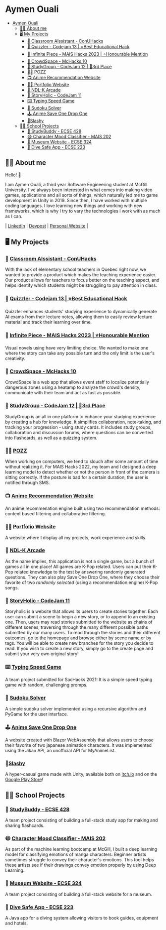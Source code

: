 # Aymen Ouali

- [Aymen Ouali](#aymen-ouali)
  - [👨‍💻 About me](#-about-me)
  - [🖥️ My Projects](#️-my-projects)
    - [🏫 Classroom AIssistant - ConUHacks](#-classroom-aissistant---conuhacks)
    - [📑 Quizzler - Codejam 13 | ⭐Best Educational Hack](#-quizzler---codejam-13--best-educational-hack)
    - [📖 Infinite Piece - MAIS Hacks 2023 | ⭐Honourable Mention](#-infinite-piece---mais-hacks-2023--honourable-mention)
    - [🛂 CrowdSpace - McHacks 10](#-crowdspace---mchacks-10)
    - [📖 StudyGroup - CodeJam 12 | 🥉3rd Place](#-studygroup---codejam-12--3rd-place)
    - [🧍‍♂️ POZZ](#️-pozz)
    - [📺 Anime Recommendation Website](#-anime-recommendation-website)
    - [👨‍💻 Portfolio Website](#-portfolio-website)
    - [🎵 NDL-K Arcade](#-ndl-k-arcade)
    - [📝 StoryHolic - CodeJam 11](#-storyholic---codejam-11)
    - [⌨️ Typing Speed Game](#️-typing-speed-game)
    - [🔢 Sudoku Solver](#-sudoku-solver)
    - [🕹️ Anime Save One Drop One](#️-anime-save-one-drop-one)
    - [📱Slashy](#slashy)
  - [👨‍🎓 School Projects](#-school-projects)
    - [📖 StudyBuddy - ECSE 428](#-studybuddy---ecse-428)
    - [😄 Character Mood Classifier - MAIS 202](#-character-mood-classifier---mais-202)
    - [🎨 Museum Website - ECSE 324](#-museum-website---ecse-324)
    - [🌊 Dive Safe App - ECSE 223](#-dive-safe-app---ecse-223)


## 👨‍💻 About me
Hello! 👋

I am Aymen Ouali, a third year Software Engineering student at McGill University. I've always been interested in what comes into making video games, applications and all sorts of things, which naturally led me to game development in Unity in 2019. Since then, I have worked with multiple coding languages. I love learning new things and working with new frameworks, which is why I try to vary the technologies I work with as much as I can.

| [LinkedIn](https://www.linkedin.com/in/aymen-ouali-513939201/) | [Devpost](https://devpost.com/amnbot?ref_content=user-portfolio&ref_feature=portfolio&ref_medium=global-nav) | [Personal Website](https://oualiaymen.netlify.app/) |

## 🖥️ My Projects

### 🏫 [Classroom AIssistant - ConUHacks](https://github.com/amnbot/CONUHACKS)
With the lack of elementary school teachers in Quebec right now, we wanted to provide a product which makes the teaching experience easier. Our product allows for teachers to focus better on the teaching aspect, and helps identify which students might be struggling to pay attention in class.

### 📑 [Quizzler - Codejam 13 | ⭐Best Educational Hack](https://github.com/amnbot/CodeJam13)
Quizzler enhances students' studying experience to dynamically generate AI exams from their lecture notes, allowing them to easily review lecture material and track their learning over time.

### 📖 [Infinite Piece - MAIS Hacks 2023 | ⭐Honourable Mention](https://github.com/amnbot/infinite-piece)
Visual novels using have very limiting choice. We wanted to make one where the story can take any possible turn and the only limit is the user's creativity.

### 🛂 [CrowdSpace - McHacks 10](https://github.com/McGill-ECSE223-Winter2022/group-project--21)
CrowdSpace is a web app that allows event staff to localize potentially dangerous zones using a heatamp to analyze the crowd's density, communicate with their team and act as fast as possible.

### 📖 [StudyGroup - CodeJam 12 | 🥉3rd Place](https://github.com/laheau/studygroup)
StudyGroup is an all in one platform to enhance your studying experience by creating a hub for knowledge. It simplifies collaboration, note-taking, and tracking your progression - using study cards. It includes study groups, collaboration and discussion forums, where questions can be converted into flashcards, as well as a quizzing system.

### 🧍‍♂️ [POZZ](https://github.com/amnbot/POZZ)
When working on computers, we tend to slouch after some amount of time without realizing it. For MAIS Hacks 2022, my team and I designed a deep learning model to detect whether or not the person in front of the camera is sitting correctly. If the posture is bad for a certain duration, the user is notified through SMS.

### 📺 [Anime Recommendation Website](https://github.com/amnbot/AnimeRecommenderServer)
An anime recommenation engine built using two recommendation methods: content based filtering and collaborative filtering.

### 👨‍💻 [Portfolio Website](https://github.com/amnbot/amnbot)
A website where I display all my projects, work experience and skills.

### 🎵 [NDL-K Arcade](https://github.com/amnbot/NDL-K)
As the name implies, this application is not a single game, but a bunch of games all in one place! All games are K-Pop related. Users can put their K-Pop related knowledge to the test by answering randomly generated questions. They can also play Save One Drop One, where they choose their favorite of two *randomly selected* (using a recommendation engine) K-Pop songs.

### 📝 [StoryHolic - CodeJam 11](https://github.com/amnbot/CodeJamXI)
Storyholic is a website that allows its users to create stories together. Each user can submit a scene to begin a new story, or to append to an existing one. Then, users may read stories submitted to the website as chains of different scenes, traversing through the many different possible paths submitted by our many users. To read through the stories and their different outcomes, go to the homepage and browse either by scene name or by tags. You will be able to create new branches for the story you decide to read. If you wish to create a new story, simply go to the create page and submit your very own original story!

### ⌨️ [Typing Speed Game](https://github.com/amnbot/TypingSpeedTest)
A team project submitted for SacHacks 2021! It is a simple speed typing game with random, challenging promps.

### 🔢 [Sudoku Solver](https://github.com/amnbot/SudokuSolver)
A simple sudoku solver implemented using a recursive algorithm and PyGame for the user interface.

### 🕹️ [Anime Save One Drop One](https://github.com/amnbot/AnimeSaveOneDropOne)
A website created with Blazor WebAssembly that allows users to choose their favorite of two japanese animation characters. It was implemented using the Jikan API, an unofficial API for MyAnimeList.

### 📱[Slashy](https://play.google.com/store/apps/details?id=com.NDLAMN.Slashy&pli=1)
A hyper-casual game made with Unity, available both on [itch.io](https://amnbot.itch.io/slashy) and on the [Google Play Store](https://play.google.com/store/apps/details?id=com.NDLAMN.Slashy&pli=1)!

## 👨‍🎓 School Projects

### 📖 [StudyBuddy - ECSE 428](https://github.com/ECSE-428-Group-16)
A team project consisting of building a full-stack study app for making and sharing flashcards.

### 😄 [Character Mood Classifier - MAIS 202](https://github.com/amnbot/Mais202)
As part of the machine learning bootcamp at McGill, I built a deep learning model for classifying emotions of manga characters. Beginner artists sometimes struggle to convey their character's emotions. This tool helps these artists see if their drawings convey emotion properly by using Deep Learning.

### 🎨 [Museum Website - ECSE 324](https://github.com/McGill-ECSE321-Fall2022/project-group-1)
A team project consisting of building a full-stack website for a museum.

### 🌊 [Dive Safe App - ECSE 223](https://github.com/McGill-ECSE223-Winter2022/group-project--21)
A Java app for a diving system allowing visitors to book guides, equipment and hotels.
